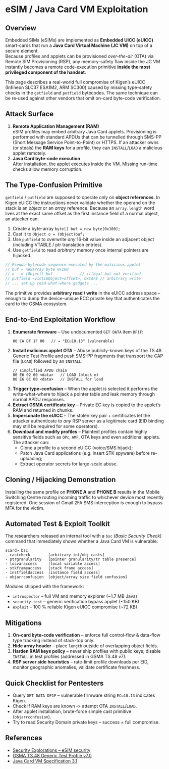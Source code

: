 # eSIM / Java Card VM Exploitation

## Overview
Embedded SIMs (eSIMs) are implemented as **Embedded UICC (eUICC)** smart-cards that run a **Java Card Virtual Machine (JC VM)** on top of a secure element.  
Because profiles and applets can be provisioned *over-the-air* (OTA) via Remote SIM Provisioning (RSP), any memory-safety flaw inside the JC VM instantly becomes a remote code-execution primitive **inside the most privileged component of the handset**.

This page describes a real-world full compromise of Kigen’s eUICC (Infineon SLC37 ESA1M2, ARM SC300) caused by missing type-safety checks in the `getfield` and `putfield` bytecodes.  The same technique can be re-used against other vendors that omit on-card byte-code verification.

## Attack Surface
1. **Remote Application Management (RAM)**  
   eSIM profiles may embed arbitrary Java Card applets.  Provisioning is performed with standard APDUs that can be tunnelled through SMS-PP (Short Message Service Point-to-Point) or HTTPS.  If an attacker owns (or steals) the **RAM keys** for a profile, they can `INSTALL`/`LOAD` a malicious applet remotely.
2. **Java Card byte-code execution**  
   After installation, the applet executes inside the VM.  Missing run-time checks allow memory corruption.

## The Type-Confusion Primitive
`getfield` / `putfield` are supposed to operate only on **object references**.  In Kigen eUICC the instructions never validate whether the operand on the stack is an *object* or an *array* reference.  Because an `array.length` word lives at the exact same offset as the first instance field of a normal object, an attacker can:

1. Create a byte-array `byte[] buf = new byte[0x100];`
2. Cast it to `Object o = (Object)buf;`
3. Use `putfield` to overwrite *any* 16-bit value inside an adjacent object (including VTABLE / ptr translation entries).  
4. Use `getfield` to read *arbitrary* memory once internal pointers are hijacked.

```java
// Pseudo-bytecode sequence executed by the malicious applet
// buf = newarray byte 0x100
// o   = (Object) buf            // illegal but not verified
// putfield <victimObject+offset>, 0xCAFE // arbitrary write
// ... set up read-what-where gadgets ...
```
The primitive provides **arbitrary read / write** in the eUICC address space – enough to dump the device-unique ECC private key that authenticates the card to the GSMA ecosystem.

## End-to-End Exploitation Workflow
1. **Enumerate firmware** – Use undocumented `GET DATA` item `DF1F`:
   ```
   80 CA DF 1F 00   // → "ECu10.13" (vulnerable)
   ```
2. **Install malicious applet OTA** – Abuse publicly-known keys of the TS.48 Generic Test Profile and push SMS-PP fragments that transport the CAP file (`LOAD`) followed by an `INSTALL`:
   ```
   // simplified APDU chain
   80 E6 02 00 <data>   // LOAD (block n)
   80 E6 0C 00 <data>   // INSTALL for load
   ```
3. **Trigger type-confusion** – When the applet is selected it performs the write-what-where to hijack a pointer table and leak memory through normal APDU responses.
4. **Extract GSMA certificate key** – Private EC key is copied to the applet’s RAM and returned in chunks.
5. **Impersonate the eUICC** – The stolen key pair + certificates let the attacker authenticate to *any* RSP server as a legitimate card (EID binding may still be required for some operators).
6. **Download and modify profiles** – Plaintext profiles contain highly sensitive fields such as `OPc`, `AMF`, OTA keys and even additional applets.  The attacker can:
   * Clone a profile to a second eUICC (voice/SMS hijack);
   * Patch Java Card applications (e.g. insert STK spyware) before re-uploading;
   * Extract operator secrets for large-scale abuse.

## Cloning / Hijacking Demonstration
Installing the same profile on **PHONE A** and **PHONE B** results in the Mobile Switching Centre routing incoming traffic to whichever device most recently registered.  One session of Gmail 2FA SMS interception is enough to bypass MFA for the victim.

## Automated Test & Exploit Toolkit
The researchers released an internal tool with a `bsc` (*Basic Security Check*) command that immediately shows whether a Java Card VM is vulnerable:
```
scard> bsc
- castcheck        [arbitrary int/obj casts]
- ptrgranularity   [pointer granularity/tr table presence]
- locvaraccess     [local variable access]
- stkframeaccess   [stack frame access]
- instfieldaccess  [instance field access]
- objarrconfusion  [object/array size field confusion]
```
Modules shipped with the framework:
* `introspector` – full VM and memory explorer (~1.7 MB Java)
* `security-test` – generic verification bypass applet (~150 KB)
* `exploit`       – 100 % reliable Kigen eUICC compromise (~72 KB)

## Mitigations
1. **On-card byte-code verification** – enforce full control-flow & data-flow type tracking instead of stack-top only.
2. **Hide array header** – place `length` outside of overlapping object fields.
3. **Harden RAM keys policy** – never ship profiles with public keys; disable `INSTALL` in test profiles (addressed in GSMA TS.48 v7).
4. **RSP server side heuristics** – rate-limit profile downloads per EID, monitor geographic anomalies, validate certificate freshness.

## Quick Checklist for Pentesters
* Query `GET DATA DF1F` – vulnerable firmware string `ECu10.13` indicates Kigen.
* Check if RAM keys are known ‑> attempt OTA `INSTALL`/`LOAD`.
* After applet installation, brute-force simple cast primitive (`objarrconfusion`).
* Try to read Security Domain private keys – success = full compromise.

## References
- [Security Explorations – eSIM security](https://security-explorations.com/esim-security.html)
- [GSMA TS.48 Generic Test Profile v7.0](https://www.gsma.com/get-involved/working-groups/gsma_resources/ts-48-v7-0-generic-euicc-test-profile-for-device-testing/)
- [Java Card VM Specification 3.1](https://docs.oracle.com/en/java/javacard/3.1/jc-vm-spec/F12650_05.pdf)

